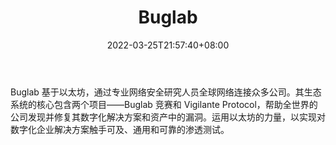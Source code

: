 ﻿---
weight: 
title: "Buglab"
description: "Buglab 基于以太坊，通过专业网络安全研究人员全球网络连接众多公司"
date: 2022-03-25T21:57:40+08:00
lastmod: 2022-03-25T16:45:40+08:00
draft: false
authors: ["Metabd"]
featuredImage: "buglab.jpg"
link: ""
tags: ["安全机构","Buglab"]
categories: ["navigation"]
navigation: ["安全机构"]
lightgallery: true
toc: true
pinned: false
recommend: false
recommend1: false
---
Buglab 基于以太坊，通过专业网络安全研究人员全球网络连接众多公司。其生态系统的核心包含两个项目——Buglab 竞赛和 Vigilante Protocol，帮助全世界的公司发现并修复其数字化解决方案和资产中的漏洞。运用以太坊的力量，以实现对数字化企业解决方案触手可及、通用和可靠的渗透测试。
